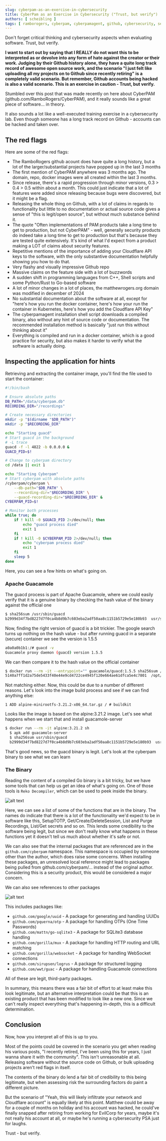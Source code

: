 ```yaml
---
slug: cyberpam-as-an-exercise-in-cybersecurity
title: CyberPam as an Exercise in Cybersecurity ("Trust, but verify")
authors: [ scheibling ]
tags: [ ramborogers, cyberpam, cyberpamagent, github, cybersecurity, security, open-source ]
---
```


Don't forget critical thinking and cybersecurity aspects when evaluating software. Trust, but verify.

<!-- truncate -->
**I want to start out by saying that I REALLY do not want this to be interpreted as or devolve into any form of hate against the creator or their work. Judging by their Github history alone, they have a quite long track record of awesome open source work, and the scenario "I just felt like uploading all my projects on to Github since recently retiring" is a completely valid scenario. But remember, Github accounts being hacked is also a valid scenario. This is an exercise in caution - Trust, but verify.**

Stumbled over this post that was made recently on here about CyberPAM (github.com/RamboRogers/CyberPAM), and it really sounds like a great piece of software... in theory.

It also sounds a lot like a well-executed training exercise in a cybersecurity lab. Even though someone has a long track record on Github - accounts can be hacked and taken over. 

## The red flags

Here are some of the red flags:

- The RamboRogers github acount does have quite a long history, but a lot of the larger/substantial projects have popped up in the last 3 months
- The first mention of CyberPAM anywhere was 3 months ago. The domain, repo, docker images were all created within the last 3 months.
- Since release, there's a rapid progression through minor versions, 0.3 > 0.4 > 0.5 within about a month. This could just indicate that a lot of features were added since releasing because bugs were discovered, but it might be a flag.
- Releasing the whole thing on Github, with a lot of claims in regards to functionality but little to no documentation or actual source code gives a sense of "this is legit/open source", but without much substance behind it.
- The quote "Often implementations of PAM products take a long time to get to production, but not CyberPAM" - well, generally security products do indeed take a long time to get to production but that's because they are tested quite extensively. It's kind of what I'd expect from a product making a LOT of claims about security features.
- Repetitive mentions of the importance of adding your Cloudflare API keys to the software, with the only substantive documentation helpfully showing you how to do that.
- Very flashy and visually impressive Github repo
- Massive claims on the feature side with a lot of buzzwords
- A sudden shift in programming languages from C++, Shell scripts and some Python/Rust to Go-based software
- A lot of minor changes in a lot of places, the matthewrogers.org domain was modified in december of 2024
- No substantial documentation about the software at all, except for "here's how you run the docker container, here's how your run the container in Kubernetes, here's how you add the Cloudflare API Key"
- The cyberpamagent installation shell script downloads a compiled binary, also without any hint of source code or documentation. The recommended installation method is basically "just run this without thinking about it"
- Everything is compiled and run in a docker container, which is a good practice for security, but also makes it harder to verify what the software is actually doing.

## Inspecting the application for hints
Retrieving and extracting the container image, you'll find the file used to start the container:

```bash
#!/bin/bash

# Ensure absolute paths
DB_PATH="/data/cyberpam.db"
RECORDING_DIR="/recordings"

# Create necessary directories
mkdir -p "$(dirname "$DB_PATH")"
mkdir -p "$RECORDING_DIR"

echo "Starting guacd"
# Start guacd in the background
# -L trace
guacd -f -l 4822 -b 0.0.0.0 &
GUACD_PID=$!

# Change to cyberpam directory
cd /data || exit 1

echo "Starting Cyberpam"
# Start cyberpam with absolute paths
/cyberpam/cyberpam \
    --db-path="$DB_PATH" \
    --recording-dir="$RECORDING_DIR" \
    --guacd-recording-dir="$RECORDING_DIR" &
CYBERPAM_PID=$!

# Monitor both processes
while true; do
    if ! kill -0 $GUACD_PID 2>/dev/null; then
        echo "guacd process died"
        exit 1
    fi
    if ! kill -0 $CYBERPAM_PID 2>/dev/null; then
        echo "cyberpam process died"
        exit 1
    fi
    sleep 5
done
```

Here, you can see a few hints on what's going on. 

### Apache Guacamole

The guacd process is part of Apache Guacamole, where we could easily verify that it is a genuine binary by checking the hash value of the binary against the official one

```bash
$ sha256sum /usr/sbin/guacd
b2999d34f7bd8227d7f0ca4b8d9b7c603eba2adf50aa8c1151b5729e5e180b93  usr/sbin/guacd
```

Now, finding the right version of guacd is a bit trickier. The google search turns up nothing on the hash value - but after running guacd in a separate (secure) container we see the version is 1.5.5

```bash
a0a0a0b1b1:/# guacd -v
Guacamole proxy daemon (guacd) version 1.5.5
```

We can then compare it to the hash value on the official container

```bash
$ docker run --rm -it --entrypoint="" guacamole/guacd:1.5.5 sha256sum /opt/guacamole/sbin/guacd
5140a7ff1d2a75de5433f40e44e9cd4722ce4945f120e664ae61dfca5e4c7801  /opt/guacamole/sbin/guacd
```

Not matching either. Now, this could be due to a number of different reasons. Let's look into the image build process and see if we can find anything else:

```
1 ADD alpine-minirootfs-3.21.2-x86_64.tar.gz / # buildkit
```

Looks like the image is based on the alpine:3.21.2 image. Let's see what happens when we start that and install guacamole-server

```bash
$ docker run --rm -it alpine:3.21.2 sh
  $ apk add guacamole-server
  $ sha256sum usr/sbin/guacd
  b2999d34f7bd8227d7f0ca4b8d9b7c603eba2adf50aa8c1151b5729e5e180b93  usr/sbin/guacd
```

That's good news, so the guacd binary is legit. Let's look at the cyberpam binary to see what we can learn


### The Binary
Reading the content of a compiled Go binary is a bit tricky, but we have some tools that can help us get an idea of what's going on. One of those tools is `Reko Decompiler`, which can be used to peek inside the binary.

![alt text](image.png)

Here, we can see a list of some of the functions that are in the binary. The names do indicate that there is a lot of the functionality we'd expect to be in software like this, SetupTOTP, Get/Create/DeleteSession, List and Purge Recordings, List/Get secrets and so on. This lends some credibility to the software being legit, but since we don't really know what happens in these functions yet it doesn't tell us much about whether it's safe or not.

We can also see that the internal packages that are referenced are in the `github.com/cyberpam` namespace. This namespace is occupied by someone other than the author, which does raise some concerns. When installing these packages, an unresolved local reference might lead to packages being pulled from github.com/cyberpam/... instead of the original author. Considering this is a security product, this would be considered a major concern.

We can also see references to other packages

![alt text](image-1.png)

This includes packages like:
- `github.com/google/uuid` - A package for generating and handling UUIDs
- `github.com/pquerna/otp` - A package for handling OTPs (One Time Passwords)
- `github.com/mattn/go-sqlite3` - A package for SQLite3 database handling
- `github.com/gorilla/mux` - A package for handling HTTP routing and URL matching
- `github.com/gorilla/websocket` - A package for handling WebSocket connections
- `github.com/sirupsen/logrus` - A package for structured logging
- `github.com/wwt/guac` - A package for handling Guacamole connections

All of these are legit, third-party packages.

In summary, this means there was a fair bit of effort to at least make this look legitimate, but an alternative interpretation could be that this is an existing product that has been modified to look like a new one. Since we can't really inspect everything that's happening in-depth, this is a difficult determination.


## Conclusion

Now, how you interpret all of this is up to you.

Most of the points could be covered in the scenario you get when reading his various posts, "I recently retired, I've been using this for years, I just wanna share it with the community". This isn't unreasonable at all. Releasing software without the source code on Github, or bulk uploading projects aren't red flags in itself.

The contents of the binary do lend a fair bit of credibility to this being legitimate, but when assessing risk the surrounding factors do paint a different picture.

But the scenario of "Yeah, this will likely infiltrate your network and Cloudflare account" is equally likely at this point. Matthew could be away for a couple of months on holiday and his account was hacked, he could've finally snapped after retiring from working for EvilCorp for years, maybe it's not really his account at all, or maybe he's running a cybersecurity PSA just for laughs.

Trust - but verify.
